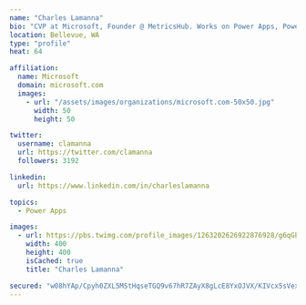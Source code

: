 ```yaml
---
name: "Charles Lamanna"
bio: "CVP at Microsoft, Founder @ MetricsHub. Works on Power Apps, Power Automate, Power Virtual Agent, Common Data Service and Dynamics 365."
location: Bellevue, WA
type: "profile"
heat: 64

affiliation:
  name: Microsoft
  domain: microsoft.com
  images:
    - url: "/assets/images/organizations/microsoft.com-50x50.jpg"
      width: 50
      height: 50

twitter:
  username: clamanna
  url: https://twitter.com/clamanna
  followers: 3192

linkedin:
  url: https://www.linkedin.com/in/charleslamanna

topics:
  - Power Apps

images:
  - url: https://pbs.twimg.com/profile_images/1263202626922876928/g6qGbHZ-_400x400.jpg
    width: 400
    height: 400
    isCached: true
    title: "Charles Lamanna"

secured: "w08hYAp/Cpyh0ZXL5MStHqseTGQ9v67hR7ZAyX8gLcE8YxOJVX/KIVcx5sVexnDLbknZeNW1KjNj4NolSy6s1twCfOH2k9DQYZY+xoW6Wo9ycYVoWnh4LpP3ZeIxN4/guX+vw0f0jj04t6I5jc46AO54nWeWIyCe5o09YuAPeb4IHk0pMYRBe+VVydaM3aRKBTXvHPSkzROOoCxw+LSxG7tA0fmKeYFKOIjrNYzi8RUu8fSFcPVXO8vGOg/QtTv2s8IAC9my8nFfI08/VfW9KCclovIbr6X4gH6meKEOHBUGCVK8O29eWdwALqsjl9TziTCSYkcLnDXi3p80jqM49CekrQZ+XooAdxE+79hYPP3Kg5lzfT1Ol+Of6PMcc/MhWl/F1/mjVA8GHdPCm6W4+uEHFi75LQdgHvEuYA4pZx0=;wMEJ0rYym6va12z/Zj6vXg=="
---
```


